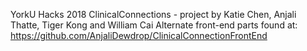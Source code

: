 YorkU Hacks 2018
ClinicalConnections - project by Katie Chen, Anjali Thatte, Tiger Kong and William Cai
Alternate front-end parts found at: https://github.com/AnjaliDewdrop/ClinicalConnectionFrontEnd
